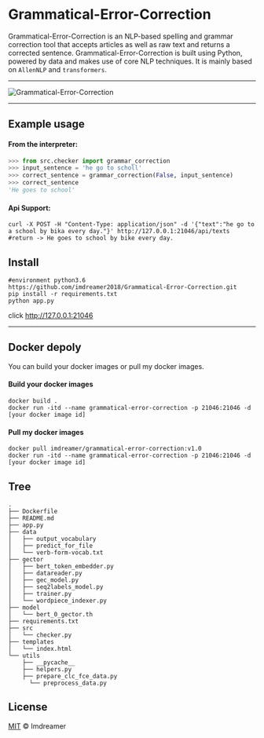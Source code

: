 # Grammatical-Error-Correction

Grammatical-Error-Correction is an NLP-based spelling and grammar correction tool that accepts articles as well as raw text and returns a corrected sentence. Grammatical-Error-Correction is built using Python, powered by data and makes use of core NLP techniques. It is mainly based on `AllenNLP` and `transformers`.

------

![Grammatical-Error-Correction](https://imdreamer.oss-cn-hangzhou.aliyuncs.com/picGo/Grammatical-Error-Correction.png)

------

## Example usage

#### From the interpreter:

```python
>>> from src.checker import grammar_correction
>>> input_sentence = 'he go to scholl'
>>> correct_sentence = grammar_correction(False, input_sentence)
>>> correct_sentence
'He goes to school'
```

#### Api Support:

```shell
curl -X POST -H "Content-Type: application/json" -d '{"text":"he go to a school by bika every day."}' http://127.0.0.1:21046/api/texts
#return -> He goes to school by bike every day.
```

## Install

```shell
#environment python3.6
https://github.com/imdreamer2018/Grammatical-Error-Correction.git
pip install -r requirements.txt
python app.py
```

click http://127.0.0.1:21046

------

## Docker depoly

You can build your docker images or pull my docker images.

#### Build your docker images

```shell
docker build .
docker run -itd --name grammatical-error-correction -p 21046:21046 -d [your docker image id]
```

#### Pull my docker images

```shell
docker pull imdreamer/grammatical-error-correction:v1.0
docker run -itd --name grammatical-error-correction -p 21046:21046 -d [your docker image id]
```

## Tree

```shell
.
├── Dockerfile
├── README.md
├── app.py
├── data
│   ├── output_vocabulary
│   ├── predict_for_file
│   └── verb-form-vocab.txt
├── gector
│   ├── bert_token_embedder.py
│   ├── datareader.py
│   ├── gec_model.py
│   ├── seq2labels_model.py
│   ├── trainer.py
│   └── wordpiece_indexer.py
├── model
│   └── bert_0_gector.th
├── requirements.txt
├── src
│   └── checker.py
├── templates
│   └── index.html
└── utils
    ├── __pycache__
    ├── helpers.py
    ├── prepare_clc_fce_data.py
	  └── preprocess_data.py
```

## License

[MIT](https://github.com/imdreamer2018/Grammatical-Error-Correction/blob/master/LICENSE) © Imdreamer


